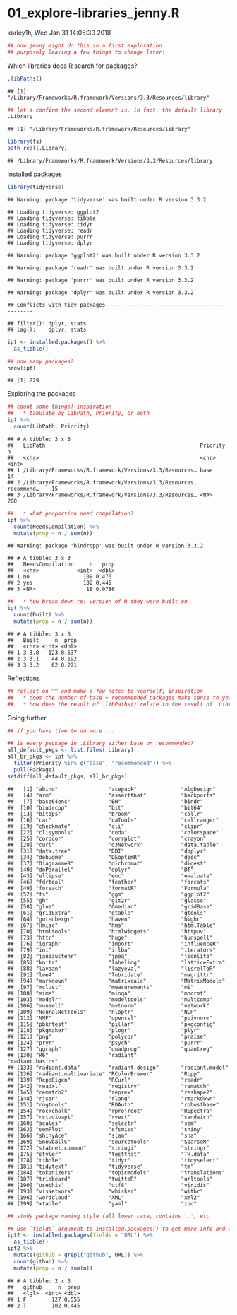 01\_explore-libraries\_jenny.R
================
karley1hj
Wed Jan 31 14:05:30 2018

``` r
## how jenny might do this in a first exploration
## purposely leaving a few things to change later!
```

Which libraries does R search for packages?

``` r
.libPaths()
```

    ## [1] "/Library/Frameworks/R.framework/Versions/3.3/Resources/library"

``` r
## let's confirm the second element is, in fact, the default library
.Library
```

    ## [1] "/Library/Frameworks/R.framework/Resources/library"

``` r
library(fs)
path_real(.Library)
```

    ## /Library/Frameworks/R.framework/Versions/3.3/Resources/library

Installed packages

``` r
library(tidyverse)
```

    ## Warning: package 'tidyverse' was built under R version 3.3.2

    ## Loading tidyverse: ggplot2
    ## Loading tidyverse: tibble
    ## Loading tidyverse: tidyr
    ## Loading tidyverse: readr
    ## Loading tidyverse: purrr
    ## Loading tidyverse: dplyr

    ## Warning: package 'ggplot2' was built under R version 3.3.2

    ## Warning: package 'readr' was built under R version 3.3.2

    ## Warning: package 'purrr' was built under R version 3.3.2

    ## Warning: package 'dplyr' was built under R version 3.3.2

    ## Conflicts with tidy packages ----------------------------------------------

    ## filter(): dplyr, stats
    ## lag():    dplyr, stats

``` r
ipt <- installed.packages() %>%
  as_tibble()

## how many packages?
nrow(ipt)
```

    ## [1] 229

Exploring the packages

``` r
## count some things! inspiration
##   * tabulate by LibPath, Priority, or both
ipt %>%
  count(LibPath, Priority)
```

    ## # A tibble: 3 x 3
    ##   LibPath                                                 Priority       n
    ##   <chr>                                                   <chr>      <int>
    ## 1 /Library/Frameworks/R.framework/Versions/3.3/Resources… base          14
    ## 2 /Library/Frameworks/R.framework/Versions/3.3/Resources… recommend…    15
    ## 3 /Library/Frameworks/R.framework/Versions/3.3/Resources… <NA>         200

``` r
##   * what proportion need compilation?
ipt %>%
  count(NeedsCompilation) %>%
  mutate(prop = n / sum(n))
```

    ## Warning: package 'bindrcpp' was built under R version 3.3.2

    ## # A tibble: 3 x 3
    ##   NeedsCompilation     n   prop
    ##   <chr>            <int>  <dbl>
    ## 1 no                 109 0.476 
    ## 2 yes                102 0.445 
    ## 3 <NA>                18 0.0786

``` r
##   * how break down re: version of R they were built on
ipt %>%
  count(Built) %>%
  mutate(prop = n / sum(n))
```

    ## # A tibble: 3 x 3
    ##   Built     n  prop
    ##   <chr> <int> <dbl>
    ## 1 3.3.0   123 0.537
    ## 2 3.3.1    44 0.192
    ## 3 3.3.2    62 0.271

Reflections

``` r
## reflect on ^^ and make a few notes to yourself; inspiration
##   * does the number of base + recommended packages make sense to you?
##   * how does the result of .libPaths() relate to the result of .Library?
```

Going further

``` r
## if you have time to do more ...

## is every package in .Library either base or recommended?
all_default_pkgs <- list.files(.Library)
all_br_pkgs <- ipt %>%
  filter(Priority %in% c("base", "recommended")) %>%
  pull(Package)
setdiff(all_default_pkgs, all_br_pkgs)
```

    ##   [1] "abind"                "acepack"              "AlgDesign"           
    ##   [4] "arm"                  "assertthat"           "backports"           
    ##   [7] "base64enc"            "BH"                   "bindr"               
    ##  [10] "bindrcpp"             "bit"                  "bit64"               
    ##  [13] "bitops"               "broom"                "callr"               
    ##  [16] "car"                  "caTools"              "cellranger"          
    ##  [19] "checkmate"            "cli"                  "clipr"               
    ##  [22] "clisymbols"           "coda"                 "colorspace"          
    ##  [25] "corpcor"              "corrplot"             "crayon"              
    ##  [28] "curl"                 "d3Network"            "data.table"          
    ##  [31] "data.tree"            "DBI"                  "dbplyr"              
    ##  [34] "debugme"              "DEoptimR"             "desc"                
    ##  [37] "DiagrammeR"           "dichromat"            "digest"              
    ##  [40] "doParallel"           "dplyr"                "DT"                  
    ##  [43] "ellipse"              "enc"                  "evaluate"            
    ##  [46] "fdrtool"              "feather"              "forcats"             
    ##  [49] "foreach"              "formatR"              "Formula"             
    ##  [52] "fs"                   "ggm"                  "ggplot2"             
    ##  [55] "gh"                   "git2r"                "glasso"              
    ##  [58] "glue"                 "Gmedian"              "gridBase"            
    ##  [61] "gridExtra"            "gtable"               "gtools"              
    ##  [64] "gutenbergr"           "haven"                "highr"               
    ##  [67] "Hmisc"                "hms"                  "htmlTable"           
    ##  [70] "htmltools"            "htmlwidgets"          "httpuv"              
    ##  [73] "httr"                 "huge"                 "hunspell"            
    ##  [76] "igraph"               "import"               "influenceR"          
    ##  [79] "ini"                  "irlba"                "iterators"           
    ##  [82] "janeaustenr"          "jpeg"                 "jsonlite"            
    ##  [85] "knitr"                "labeling"             "latticeExtra"        
    ##  [88] "lavaan"               "lazyeval"             "lisrelToR"           
    ##  [91] "lme4"                 "lubridate"            "magrittr"            
    ##  [94] "markdown"             "matrixcalc"           "MatrixModels"        
    ##  [97] "mclust"               "measurements"         "mi"                  
    ## [100] "mime"                 "minqa"                "mnormt"              
    ## [103] "modelr"               "modeltools"           "multcomp"            
    ## [106] "munsell"              "mvtnorm"              "network"             
    ## [109] "NeuralNetTools"       "nloptr"               "NLP"                 
    ## [112] "NMF"                  "openssl"              "pbivnorm"            
    ## [115] "pbkrtest"             "pillar"               "pkgconfig"           
    ## [118] "pkgmaker"             "plogr"                "plyr"                
    ## [121] "png"                  "polycor"              "praise"              
    ## [124] "pryr"                 "psych"                "purrr"               
    ## [127] "qgraph"               "quadprog"             "quantreg"            
    ## [130] "R6"                   "radiant"              "radiant.basics"      
    ## [133] "radiant.data"         "radiant.design"       "radiant.model"       
    ## [136] "radiant.multivariate" "RColorBrewer"         "Rcpp"                
    ## [139] "RcppEigen"            "RCurl"                "readr"               
    ## [142] "readxl"               "registry"             "rematch"             
    ## [145] "rematch2"             "reprex"               "reshape2"            
    ## [148] "rjson"                "rlang"                "rmarkdown"           
    ## [151] "rngtools"             "ROAuth"               "robustbase"          
    ## [154] "rockchalk"            "rprojroot"            "RSpectra"            
    ## [157] "rstudioapi"           "rvest"                "sandwich"            
    ## [160] "scales"               "selectr"              "sem"                 
    ## [163] "semPlot"              "sfsmisc"              "shiny"               
    ## [166] "shinyAce"             "slam"                 "sna"                 
    ## [169] "SnowballC"            "sourcetools"          "SparseM"             
    ## [172] "statnet.common"       "stringi"              "stringr"             
    ## [175] "styler"               "testthat"             "TH.data"             
    ## [178] "tibble"               "tidyr"                "tidyselect"          
    ## [181] "tidytext"             "tidyverse"            "tm"                  
    ## [184] "tokenizers"           "topicmodels"          "translations"        
    ## [187] "triebeard"            "twitteR"              "urltools"            
    ## [190] "usethis"              "utf8"                 "viridis"             
    ## [193] "visNetwork"           "whisker"              "withr"               
    ## [196] "wordcloud"            "XML"                  "xml2"                
    ## [199] "xtable"               "yaml"                 "zoo"

``` r
## study package naming style (all lower case, contains '.', etc

## use `fields` argument to installed.packages() to get more info and use it!
ipt2 <- installed.packages(fields = "URL") %>%
  as_tibble()
ipt2 %>%
  mutate(github = grepl("github", URL)) %>%
  count(github) %>%
  mutate(prop = n / sum(n))
```

    ## # A tibble: 2 x 3
    ##   github     n  prop
    ##   <lgl>  <int> <dbl>
    ## 1 F        127 0.555
    ## 2 T        102 0.445
